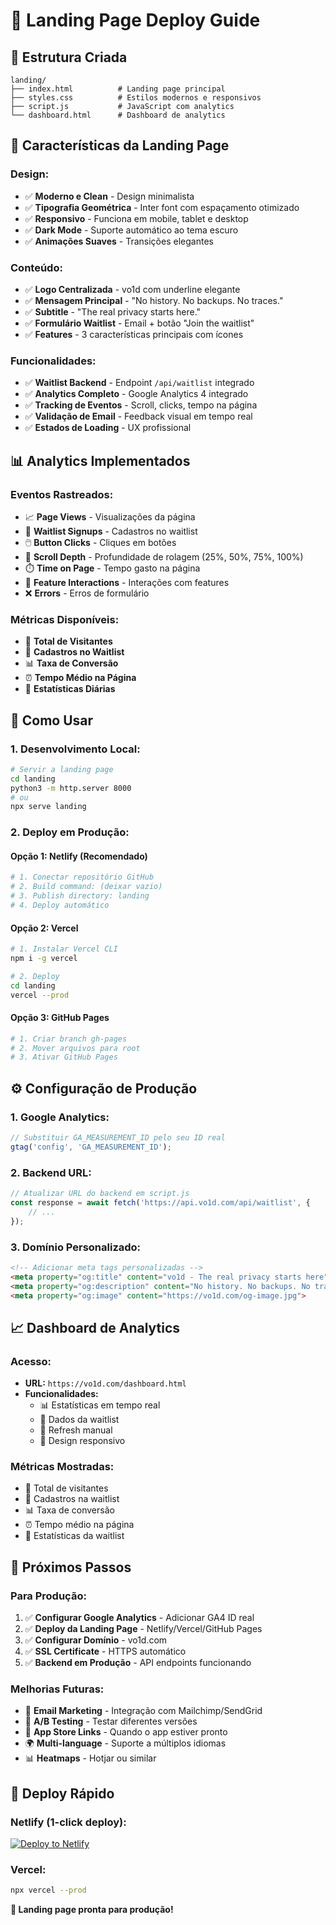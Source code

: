 # 🚀 Landing Page Deploy Guide

## 📁 Estrutura Criada

```
landing/
├── index.html          # Landing page principal
├── styles.css          # Estilos modernos e responsivos
├── script.js           # JavaScript com analytics
└── dashboard.html      # Dashboard de analytics
```

## 🎨 Características da Landing Page

### **Design:**
- ✅ **Moderno e Clean** - Design minimalista
- ✅ **Tipografia Geométrica** - Inter font com espaçamento otimizado
- ✅ **Responsivo** - Funciona em mobile, tablet e desktop
- ✅ **Dark Mode** - Suporte automático ao tema escuro
- ✅ **Animações Suaves** - Transições elegantes

### **Conteúdo:**
- ✅ **Logo Centralizada** - vo1d com underline elegante
- ✅ **Mensagem Principal** - "No history. No backups. No traces."
- ✅ **Subtitle** - "The real privacy starts here."
- ✅ **Formulário Waitlist** - Email + botão "Join the waitlist"
- ✅ **Features** - 3 características principais com ícones

### **Funcionalidades:**
- ✅ **Waitlist Backend** - Endpoint `/api/waitlist` integrado
- ✅ **Analytics Completo** - Google Analytics 4 integrado
- ✅ **Tracking de Eventos** - Scroll, clicks, tempo na página
- ✅ **Validação de Email** - Feedback visual em tempo real
- ✅ **Estados de Loading** - UX profissional

## 📊 Analytics Implementados

### **Eventos Rastreados:**
- 📈 **Page Views** - Visualizações da página
- 📧 **Waitlist Signups** - Cadastros no waitlist
- 🖱️ **Button Clicks** - Cliques em botões
- 📜 **Scroll Depth** - Profundidade de rolagem (25%, 50%, 75%, 100%)
- ⏱️ **Time on Page** - Tempo gasto na página
- 🎯 **Feature Interactions** - Interações com features
- ❌ **Errors** - Erros de formulário

### **Métricas Disponíveis:**
- 👥 **Total de Visitantes**
- 📧 **Cadastros no Waitlist**
- 📊 **Taxa de Conversão**
- ⏰ **Tempo Médio na Página**
- 📅 **Estatísticas Diárias**

## 🔧 Como Usar

### **1. Desenvolvimento Local:**
```bash
# Servir a landing page
cd landing
python3 -m http.server 8000
# ou
npx serve landing
```

### **2. Deploy em Produção:**

#### **Opção 1: Netlify (Recomendado)**
```bash
# 1. Conectar repositório GitHub
# 2. Build command: (deixar vazio)
# 3. Publish directory: landing
# 4. Deploy automático
```

#### **Opção 2: Vercel**
```bash
# 1. Instalar Vercel CLI
npm i -g vercel

# 2. Deploy
cd landing
vercel --prod
```

#### **Opção 3: GitHub Pages**
```bash
# 1. Criar branch gh-pages
# 2. Mover arquivos para root
# 3. Ativar GitHub Pages
```

## ⚙️ Configuração de Produção

### **1. Google Analytics:**
```javascript
// Substituir GA_MEASUREMENT_ID pelo seu ID real
gtag('config', 'GA_MEASUREMENT_ID');
```

### **2. Backend URL:**
```javascript
// Atualizar URL do backend em script.js
const response = await fetch('https://api.vo1d.com/api/waitlist', {
    // ...
});
```

### **3. Domínio Personalizado:**
```html
<!-- Adicionar meta tags personalizadas -->
<meta property="og:title" content="vo1d - The real privacy starts here">
<meta property="og:description" content="No history. No backups. No traces.">
<meta property="og:image" content="https://vo1d.com/og-image.jpg">
```

## 📈 Dashboard de Analytics

### **Acesso:**
- **URL:** `https://vo1d.com/dashboard.html`
- **Funcionalidades:**
  - 📊 Estatísticas em tempo real
  - 📧 Dados da waitlist
  - 🔄 Refresh manual
  - 📱 Design responsivo

### **Métricas Mostradas:**
- 👥 Total de visitantes
- 📧 Cadastros na waitlist
- 📊 Taxa de conversão
- ⏰ Tempo médio na página
- 📅 Estatísticas da waitlist

## 🎯 Próximos Passos

### **Para Produção:**
1. ✅ **Configurar Google Analytics** - Adicionar GA4 ID real
2. ✅ **Deploy da Landing Page** - Netlify/Vercel/GitHub Pages
3. ✅ **Configurar Domínio** - vo1d.com
4. ✅ **SSL Certificate** - HTTPS automático
5. ✅ **Backend em Produção** - API endpoints funcionando

### **Melhorias Futuras:**
- 📧 **Email Marketing** - Integração com Mailchimp/SendGrid
- 🎨 **A/B Testing** - Testar diferentes versões
- 📱 **App Store Links** - Quando o app estiver pronto
- 🌍 **Multi-language** - Suporte a múltiplos idiomas
- 📊 **Heatmaps** - Hotjar ou similar

## 🚀 Deploy Rápido

### **Netlify (1-click deploy):**
[![Deploy to Netlify](https://www.netlify.com/img/deploy/button.svg)](https://app.netlify.com/start/deploy?repository=https://github.com/seu-usuario/vo1d)

### **Vercel:**
```bash
npx vercel --prod
```

**🎉 Landing page pronta para produção!**
